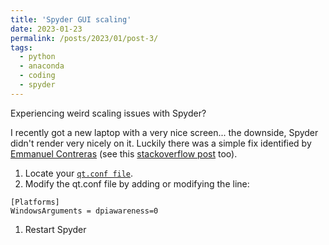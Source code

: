 ```yaml
---
title: 'Spyder GUI scaling'
date: 2023-01-23
permalink: /posts/2023/01/post-3/
tags:
  - python
  - anaconda
  - coding
  - spyder
---
```


Experiencing weird scaling issues with Spyder? 

I recently got a new laptop with a very nice screen... the downside, Spyder didn't render very nicely on it. Luckily there was a simple fix identified by [Emmanuel Contreras][1] (see this [stackoverflow post][3] too).

1. Locate your [```qt.conf file```][2].
1. Modify the qt.conf file by adding or modifying the line:
  ```
  [Platforms]
  WindowsArguments = dpiawareness=0
  ```
1. Restart Spyder

[1]:https://emmanuelcontreras.com/2021/01/28/how-to-fix-spyder-gui-terrible-scaling-with-high-dpi-monitor-windows-10/
[2]:https://stackoverflow.com/questions/37117571/where-does-anaconda-python-install-on-windows
[3]:https://stackoverflow.com/questions/35854289/spyder-interface-icons-very-small-on-high-resolution-screen-in-windows-10